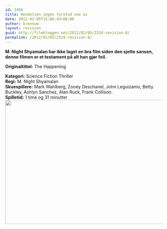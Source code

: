 ```yaml
---
id: 2456
title: Hendelsen ingen forstod noe av
date: 2012-02-05T15:08:43+00:00
author: brennum
layout: revision
guid: http://filmbloggen.net/2012/02/05/2324-revision-8/
permalink: /2012/02/05/2324-revision-8/
---
```

**M. Night Shyamalan har ikke laget en bra film siden den sjette sansen, denne filmen er et testament på alt han gjør feil.**

**<!--more-->Originaltittel:** The Happening

  
**Kategori:** Science Fiction Thriller  
**Regi:** M. NIght Shyamalan  
**Skuespillere:** Mark Wahlberg, Zooey Deschanel, John Leguizamo, Betty Buckley, Ashlyn Sanchez, Alan Ruck, Frank Collison.  
**Spilletid:** 1 time og 31 minutter  
<a href="http://filmbloggen.net/?attachment_id=2440" rel="attachment wp-att-2440"><img class="alignnone size-full wp-image-2440" src="http://filmbloggen.net/wp-content/uploads//2012/02/zooey_deschanel_the_happening_movie_image.jpg" alt="" width="600" height="400" /></a>